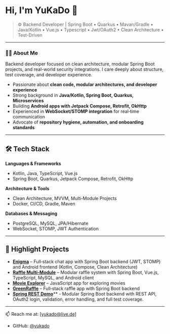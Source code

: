 # Hi, I'm YuKaDo 👋

> ⚙️ Backend Developer | Spring Boot • Quarkus • Mavan/Gradle • Java/Kotlin • Vue.js • Typescript • Jwt/OAuth2 • Clean Architecture • Test-Driven


---

### 👨‍💻 About Me
Backend developer focused on clean architecture, modular Spring Boot projects, and real-world security integrations. I care deeply about structure, test coverage, and developer experience.

- Passionate about **clean code, modular architectures, and developer experience**
- Strong background in **Java/Kotlin, Spring Boot, Quarkus, Microservices**
- Building **Android apps with Jetpack Compose, Retrofit, OkHttp**
- Experienced in **WebSocket/STOMP integration** for real‑time communication
- Advocate of **repository hygiene, automation, and onboarding standards**

---

## 🛠️ Tech Stack
**Languages & Frameworks**
- Kotlin, Java, TypeScript, Vue.js  
- Spring Boot, Quarkus, Jetpack Compose, Retrofit, OkHttp  

**Architecture & Tools**
- Clean Architecture, MVVM, Multi‑Module Projects  
- Docker, CI/CD, Gradle, Maven  

**Databases & Messaging**
- PostgreSQL, MySQL, JPA/Hibernate  
- WebSocket, STOMP, JWT Authentication  

---

## 📂 Highlight Projects
- [**Enigma**](https://github.com/yukado/enigma) – Full‑stack chat app with Spring Boot backend (JWT, STOMP) and Android frontend (Kotlin, Compose, Clean Architecture)  
- [**Raffle Multi‑Module**](https://github.com/yukado/raffle-multi-module) – Modular raffle system with Spring Boot, Vue.js, TypeScript, MySQL, and Android client  
- [**Movie Explorer**](https://github.com/yukado/movie-explorer) – JavaScript app for exploring movies  
- [**GreenRaffle**](https://github.com/yukado/greenraffle) – Full‑stack raffle app with Spring Boot backend
- [**Spring REST Demo**](https://github.com/yukado/spring-rest-demo)** - Modular Spring Boot backend with REST API, OAuth2 login, validation, error handling, and full test coverage.
---

📫 Reach me at: [yukado@live.de]
- GitHub: [@yukado](https://github.com/yukado)  

